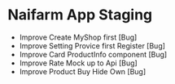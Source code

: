# Naifarm App Staging

 -  Improve Create MyShop first [Bug]
-   Improve Setting Provice first  Register [Bug]
-   Improve Card ProductInfo component [Bug]
-   Improve Rate Mock up to Api [Bug]
-   Improve Product Buy  Hide  Own [Bug]

